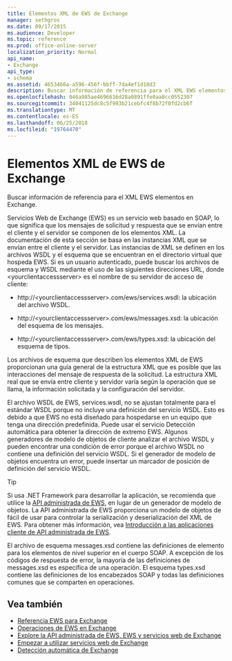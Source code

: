 ```yaml
---
title: Elementos XML de EWS de Exchange
manager: sethgros
ms.date: 09/17/2015
ms.audience: Developer
ms.topic: reference
ms.prod: office-online-server
localization_priority: Normal
api_name:
- Exchange
api_type:
- schema
ms.assetid: 4653466a-a596-456f-bbff-7da4ef1d18d3
description: Buscar información de referencia para el XML EWS elementos en Exchange.
ms.openlocfilehash: 046a985ae4696616d28a0891ffe0aa8cc0552307
ms.sourcegitcommit: 34041125dc8c5f993b21cebfc4f8b72f0fd2cb6f
ms.translationtype: MT
ms.contentlocale: es-ES
ms.lasthandoff: 06/25/2018
ms.locfileid: "19764470"
---
```

# <a name="ews-xml-elements-in-exchange"></a>Elementos XML de EWS de Exchange

Buscar información de referencia para el XML EWS elementos en Exchange.
  
Servicios Web de Exchange (EWS) es un servicio web basado en SOAP, lo que significa que los mensajes de solicitud y respuesta que se envían entre el cliente y el servidor se componen de los elementos XML. La documentación de esta sección se basa en las instancias XML que se envían entre el cliente y el servidor. Las instancias de XML se definen en los archivos WSDL y el esquema que se encuentran en el directorio virtual que hospeda EWS. Si es un usuario autenticado, puede buscar los archivos de esquema y WSDL mediante el uso de las siguientes direcciones URL, donde \<yourclientaccessserver\> es el nombre de su servidor de acceso de cliente:
  
- http://\<yourclientaccessserver\>.com/ews/services.wsdl: la ubicación del archivo WSDL.
    
- http://\<yourclientaccessserver\>.com/ews/messages.xsd: la ubicación del esquema de los mensajes.
    
- http://\<yourclientaccessserver\>.com/ews/types.xsd: la ubicación del esquema de tipos.
    
Los archivos de esquema que describen los elementos XML de EWS proporcionan una guía general de la estructura XML que es posible que las interacciones del mensaje de respuesta de la solicitud. La estructura XML real que se envía entre cliente y servidor varía según la operación que se llama, la información solicitada y la configuración del servidor.
  
El archivo WSDL de EWS, services.wsdl, no se ajustan totalmente para el estándar WSDL porque no incluye una definición del servicio WSDL. Esto es debido a que EWS no está diseñado para hospedarse en un equipo que tenga una dirección predefinida. Puede usar el servicio Detección automática para obtener la dirección de extremo EWS. Algunos generadores de modelo de objetos de cliente analizar el archivo WSDL y pueden encontrar una condición de error porque el archivo WSDL no contiene una definición del servicio WSDL. Si el generador de modelo de objetos encuentra un error, puede insertar un marcador de posición de definición del servicio WSDL.
  
> [!TIP]
> Si usa .NET Framework para desarrollar la aplicación, se recomienda que utilice la [API administrada de EWS](http://aka.ms/ews-managed-api-readme), en lugar de un generador de modelo de objetos. La API administrada de EWS proporciona un modelo de objetos de fácil de usar para controlar la serialización y deserialización del XML de EWS. Para obtener más información, vea [Introducción a las aplicaciones cliente de API administrada de EWS](http://msdn.microsoft.com/library/c2267733-6f4f-49e5-9614-1e4a24c3af1a%28Office.15%29.aspx). 
  
El archivo de esquema messages.xsd contiene las definiciones de elemento para los elementos de nivel superior en el cuerpo SOAP. A excepción de los códigos de respuesta de error, la mayoría de las definiciones de messages.xsd es específica de una operación. El esquema types.xsd contiene las definiciones de los encabezados SOAP y todas las definiciones comunes que se comparten en operaciones.
  
## <a name="see-also"></a>Vea también

- [Referencia EWS para Exchange](ews-reference-for-exchange.md)
- [Operaciones de EWS en Exchange](ews-operations-in-exchange.md)
- [Explore la API administrada de EWS, EWS y servicios web de Exchange](../exchange-web-services/explore-the-ews-managed-api-ews-and-web-services-in-exchange.md)
- [Empezar a utilizar servicios web de Exchange](../exchange-web-services/start-using-web-services-in-exchange.md)
- [Detección automática de Exchange](../exchange-web-services/autodiscover-for-exchange.md)
    


